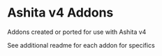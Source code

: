 # Ashita v4 Addons
 Addons created or ported for use with Ashita v4

See additional readme for each addon for specifics
